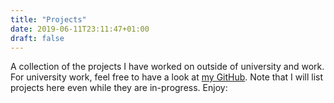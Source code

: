 ```yaml
---
title: "Projects"
date: 2019-06-11T23:11:47+01:00
draft: false
---
```


A collection of the projects I have worked on outside of university and work. For university work, feel free to have a look at [my GitHub](https://github.com/thesofakillers). Note that I will list projects here even while they are in-progress. Enjoy:
